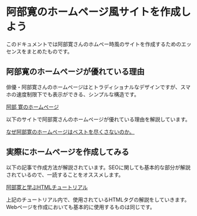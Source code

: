 # 阿部寛のホームページ風サイトを作成しよう
このドキュメントでは阿部寛さんのホムペー時風のサイトを作成するためのエッセンスをまとめたものです。

## 阿部寛のホームページが優れている理由
俳優・阿部寛さんのホームページはとトラディショナルなデザインですが、スマホの速度制限下でも表示ができる、シンプルな構造です。  

[阿部 寛のホームページ](http://abehiroshi.la.coocan.jp/)

以下のサイトで阿部寛さんのホームページが優れている理由を解説しています。

[なぜ阿部寛のホームページはベストを尽くさないのか。](https://qiita.com/mackey0022/items/0258ceddc7acd8626332)  


## 実際にホームページを作成してみる
以下の記事で作成方法が解説されています。SEOに関しても基本的な部分が解説されているので、一読することをオススメします。  

[阿部寛と学ぶHTMLチュートリアル](https://qiita.com/Michinosuke/items/ff696189ecd518da3d3a)  

上記のチュートリアル内で、使用されているHTMLタグの解説をしていきます。Webページを作成においても基本的に使用するものは同じです。

